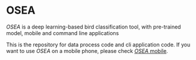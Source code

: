 # OSEA 

*OSEA* is a deep learning-based bird classification tool, with pre-trained model, mobile and command line applications

This is the repository for data process code and cli application code. If you want to use *OSEA* on a mobile phone, 
please check [*OSEA* mobile](https://github.com/sun-jiao/osea_mobile).

